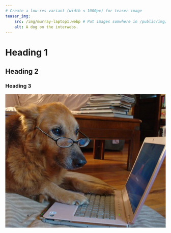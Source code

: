 ```yaml
---
# Create a low-res variant (width < 1000px) for teaser image
teaser_img:
    src: /img/murray-laptop1.webp # Put images somwhere in /public/img/
    alt: A dog on the interwebs.
---
```


<!-- Headings -->
# Heading 1
## Heading 2
### Heading 3
<!-- ... -->

<!-- Add images Like this -->
![dog_laptop](/img/murray-laptop1.webp)